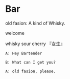 # Bar

old fasion: A kind of Whisky.

welcome 

whisky sour cherry 『女生』


```text
A: Hey Bartender

B: What can I get you?

A: old fasion, please.
```

